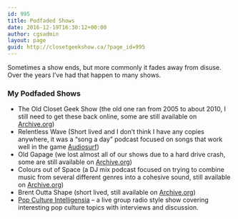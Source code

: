 ```yaml
---
id: 995
title: Podfaded Shows
date: 2016-12-19T16:30:12+00:00
author: cgsadmin
layout: page
guid: http://closetgeekshow.ca/?page_id=995
---
```

Sometimes a show ends, but more commonly it fades away from disuse. Over the years I&#8217;ve had that happen to many shows. 

### My Podfaded Shows

  * The Old Closet Geek Show (the old one ran from 2005 to about 2010, I still need to get these back online, some are still available on [Archive.org](https://archive.org/search.php?query=creator%3A%22Brent+Morris%22))
  * Relentless Wave (Short lived and I don&#8217;t think I have any copies anywhere, it was a &#8220;song a day&#8221; podcast focused on songs that work well in the game [Audiosurf](http://store.steampowered.com/app/12900))
  * Old Gapage (we lost almost all of our shows due to a hard drive crash, some are still available on [Archive.org](https://archive.org/search.php?query=gapage))
  * Colours out of Space (a DJ mix podcast focused on trying to combine music from several different genres into a cohesive sound, still available on [Archive.org](https://archive.org/search.php?query=creator%3A%22TCG+Sterling%22&sort=-date))
  * Brent Outta Shape (short lived, still available on [Archive.org](https://archive.org/search.php?query=creator%3A%22Brent%20Morris%22%20outta))
  * [Pop Culture Intelligensia](http://popcultureintelligentsia.com/search/podcast) &#8211; a live group radio style show covering interesting pop culture topics with interviews and discussion.